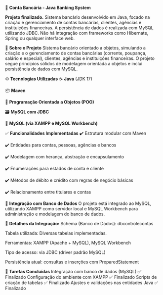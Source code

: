💼 **Conta Bancária - Java Banking System**

**Projeto finalizado.**
Sistema bancário desenvolvido em Java, focado na criação e gerenciamento de contas bancárias, clientes, agências e instituições financeiras. A persistência de dados é realizada com MySQL utilizando JDBC. Não há integração com frameworks como Hibernate, Spring ou qualquer interface web.

🧠 **Sobre o Projeto**
Sistema bancário orientado a objetos, simulando a criação e o gerenciamento de contas bancárias (corrente, poupança, salário e especial), clientes, agências e instituições financeiras. O projeto segue princípios sólidos de modelagem orientada a objetos e inclui persistência de dados com MySQL.

⚙️ **Tecnologias Utilizadas**
☕ **Java** (JDK 17)

📦 **Maven**

🔄 **Programação Orientada a Objetos (POO)**

🗃️ **MySQL com JDBC**

🐬 **MySQL (via XAMPP e MySQL Workbench)**

✅ **Funcionalidades Implementadas**
✔️ Estrutura modular com Maven

✔️ Entidades para contas, pessoas, agências e bancos

✔️ Modelagem com herança, abstração e encapsulamento

✔️ Enumerações para estados de conta e cliente

✔️ Métodos de débito e crédito com regras de negócio básicas

✔️ Relacionamento entre titulares e contas

🔄 **Integração com Banco de Dados**
O projeto está integrado ao MySQL, utilizando XAMPP como servidor local e MySQL Workbench para administração e modelagem do banco de dados.

📌 **Detalhes da Integração:**
Schema (Banco de Dados): dbcontrolecontas

Tabela utilizada: Diversas tabelas implementadas.

Ferramentas: XAMPP (Apache + MySQL), MySQL Workbench

Tipo de acesso: via JDBC (driver padrão MySQL)

Persistência atual: consultas e inserções com PreparedStatement

🚧 **Tarefas Concluídas**
Integração com banco de dados (MySQL)	✅ Finalizado
Configuração do ambiente com XAMPP	✅ Finalizado
Scripts de criação de tabelas	✅ Finalizado
Ajustes e validações nas entidades Java	✅ Finalizado
